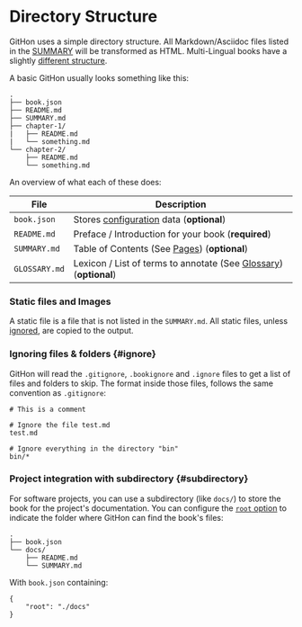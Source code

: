 # Directory Structure

GitHon uses a simple directory structure. All Markdown/Asciidoc files listed in the [SUMMARY](pages.md) will be transformed as HTML. Multi-Lingual books have a slightly [different structure](languages.md).

A basic GitHon usually looks something like this:

```
.
├── book.json
├── README.md
├── SUMMARY.md
├── chapter-1/
|   ├── README.md
|   └── something.md
└── chapter-2/
    ├── README.md
    └── something.md
```

An overview of what each of these does:

| File | Description |
| -------- | ----------- |
| `book.json` | Stores [configuration](config.md) data (__optional__) |
| `README.md` | Preface / Introduction for your book (**required**) |
| `SUMMARY.md` | Table of Contents (See [Pages](pages.md)) (__optional__) |
| `GLOSSARY.md` | Lexicon / List of terms to annotate (See [Glossary](lexicon.md)) (__optional__) |

### Static files and Images

A static file is a file that is not listed in the `SUMMARY.md`. All static files, unless [ignored](#ignore), are copied to the output.

### Ignoring files & folders {#ignore}

GitHon will read the `.gitignore`, `.bookignore` and `.ignore` files to get a list of files and folders to skip.
The format inside those files, follows the same convention as `.gitignore`:

```
# This is a comment

# Ignore the file test.md
test.md

# Ignore everything in the directory "bin"
bin/*
```

### Project integration with subdirectory {#subdirectory}

For software projects, you can use a subdirectory (like `docs/`) to store the book for the project's documentation. You can configure the [`root` option](config.md) to indicate the folder where GitHon can find the book's files:

```
.
├── book.json
└── docs/
    ├── README.md
    └── SUMMARY.md
```

With `book.json` containing:

```
{
    "root": "./docs"
}
```
